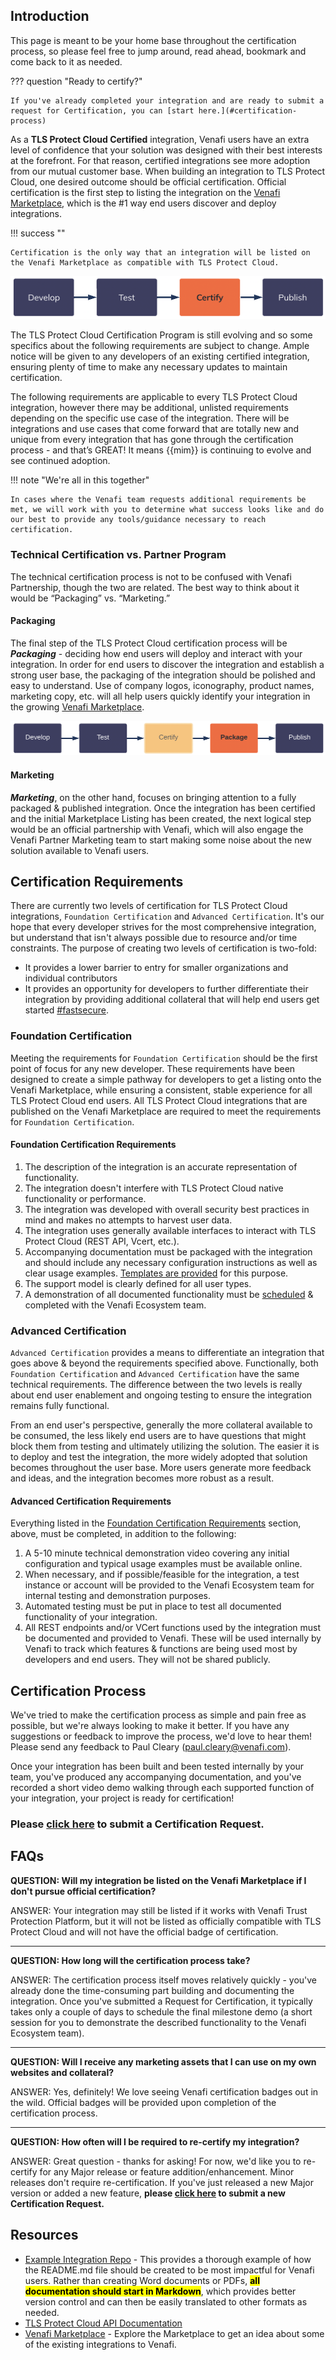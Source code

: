 ## **Introduction**

This page is meant to be your home base throughout the certification process, so please feel free to jump around, read ahead, bookmark and come back to it as needed. 

??? question "Ready to certify?"

    If you've already completed your integration and are ready to submit a request for Certification, you can [start here.](#certification-process)

As a **TLS Protect Cloud Certified** integration, Venafi users have an extra level of confidence that your solution was designed with their best interests at the forefront. For that reason, certified integrations see more adoption from our mutual customer base. When building an integration to TLS Protect Cloud, one desired outcome should be official certification. Official certification is the first step to listing the integration on the [Venafi Marketplace](https://marketplace.venafi.com), which is the #1 way end users discover and deploy integrations.  

!!! success ""

    Certification is the only way that an integration will be listed on the Venafi Marketplace as compatible with TLS Protect Cloud. 

![Certify](assets/images/certification/certify-chart.png)

The TLS Protect Cloud Certification Program is still evolving and so some specifics about the following requirements are subject to change. Ample notice will be given to any developers of an existing certified integration, ensuring plenty of time to make any necessary updates to maintain certification.

The following requirements are applicable to every TLS Protect Cloud integration, however there may be additional, unlisted requirements depending on the specific use case of the integration. There will be integrations and use cases that come forward that are totally new and unique from every integration that has gone through the certification process - and that’s GREAT! It means {{mim}} is continuing to evolve and see continued adoption.

!!! note "We're all in this together"

    In cases where the Venafi team requests additional requirements be met, we will work with you to determine what success looks like and do our best to provide any tools/guidance necessary to reach certification.

### **Technical Certification vs. Partner Program**

The technical certification process is not to be confused with Venafi Partnership, though the two are related. The best way to think about it would be “Packaging” vs. “Marketing.”

#### **Packaging**

The final step of the TLS Protect Cloud certification process will be ***Packaging*** - deciding how end users will deploy and interact with your integration. In order for end users to discover the integration and establish a strong user base, the packaging of the integration should be polished and easy to understand. Use of company logos, iconography, product names, marketing copy, etc. will all help users quickly identify your integration in the growing [Venafi Marketplace](https://marketplace.venafi.com). 

![Package](assets/images/certification/package-chart.png)

#### **Marketing**

***Marketing***, on the other hand, focuses on bringing attention to a fully packaged & published integration. Once the integration has been certified and the initial Marketplace Listing has been created, the next logical step would be an official partnership with Venafi, which will also engage the Venafi Partner Marketing team to start making some noise about the new solution available to Venafi users.

## **Certification Requirements**

There are currently two levels of certification for TLS Protect Cloud integrations, `Foundation Certification` and `Advanced Certification`. It's our hope that every developer strives for the most comprehensive integration, but understand that isn't always possible due to resource and/or time constraints. The purpose of creating two levels of certification is two-fold:

- It provides a lower barrier to entry for smaller organizations and individual contributors
- It provides an opportunity for developers to further differentiate their integration by providing additional collateral that will help end users get started [#fastsecure](https://www.venafi.com/blog/why-fastsecure-future-machine-identity-management).

### Foundation Certification

Meeting the requirements for `Foundation Certification` should be the first point of focus for any new developer. These requirements have been designed to create a simple pathway for developers to get a listing onto the Venafi Marketplace, while ensuring a consistent, stable experience for all TLS Protect Cloud end users.  All TLS Protect Cloud integrations that are published on the Venafi Marketplace are required to meet the requirements for `Foundation Certification`.

#### **Foundation Certification Requirements**

1. The description of the integration is an accurate representation of functionality.
2. The integration doesn't interfere with TLS Protect Cloud native functionality or performance.
3. The integration was developed with overall security best practices in mind and makes no attempts to harvest user data.
4. The integration uses generally available interfaces to interact with TLS Protect Cloud (REST API, Vcert, etc.).
5. Accompanying documentation must be packaged with the integration and should include any necessary configuration instructions as well as clear usage examples. [Templates are provided](https://coolsolutions.venafi.com/ecosystem/example-integration-repo) for this purpose.
6. The support model is clearly defined for all user types.
7. A demonstration of all documented functionality must be [scheduled](https://venafi-service-certification.paperform.co) & completed with the Venafi Ecosystem team. 


### Advanced Certification

`Advanced Certification` provides a means to differentiate an integration that goes above & beyond the requirements specified above. Functionally, both `Foundation Certification` and `Advanced Certification` have the same technical requirements. The difference between the two levels is really about end user enablement and ongoing testing to ensure the integration remains fully functional. 

From an end user's perspective, generally the more collateral available to be consumed, the less likely end users are to have questions that might block them from testing and ultimately utilizing the solution. The easier it is to deploy and test the integration, the more widely adopted that solution becomes throughout the user base. More users generate more feedback and ideas, and the integration becomes more robust as a result.

#### **Advanced Certification Requirements**

Everything listed in the [Foundation Certification Requirements](#tier-0-certification-requirements) section, above, must be completed, in addition to the following:

1. A 5-10 minute technical demonstration video covering any initial configuration and typical usage examples must be available online.
2. When necessary, and if possible/feasible for the integration, a test instance or account will be provided to the Venafi Ecosystem team for internal testing and demonstration purposes.
3. Automated testing must be put in place to test all documented functionality of your integration.
4. All REST endpoints and/or VCert functions used by the integration must be documented and provided to Venafi. These will be used internally by Venafi to track which features & functions are being used most by developers and end users. They will not be shared publicly.

## **Certification Process**

We've tried to make the certification process as simple and pain free as possible, but we're always looking to make it better. If you have any suggestions or feedback to improve the process, we'd love to hear them! Please send any feedback to Paul Cleary (paul.cleary@venafi.com).

Once your integration has been built and been tested internally by your team, you've produced any accompanying documentation, and you've recorded a short video demo walking through each supported function of your integration, your project is ready for certification!

### **Please [click here](https://venafi-service-certification-request.paperform.co) to submit a Certification Request.** 

## **FAQs**

**QUESTION: Will my integration be listed on the Venafi Marketplace if I don't pursue official certification?**

ANSWER: Your integration may still be listed if it works with Venafi Trust Protection Platform, but it will not be listed as officially compatible with TLS Protect Cloud and will not have the official badge of certification.

---

**QUESTION: How long will the certification process take?**

ANSWER: The certification process itself moves relatively quickly - you've already done the time-consuming part building and documenting the integration. Once you've submitted a Request for Certification, it typically takes only a couple of days to schedule the final milestone demo (a short session for you to demonstrate the described functionality to the Venafi Ecosystem team).

---

**QUESTION: Will I receive any marketing assets that I can use on my own websites and collateral?**

ANSWER: Yes, definitely! We love seeing Venafi certification badges out in the wild. Official badges will be provided upon completion of the certification process.  

---

**QUESTION: How often will I be required to re-certify my integration?**

ANSWER: Great question - thanks for asking! For now, we'd like you to re-certify for any Major release or feature addition/enhancement. Minor releases don't require re-certification. If you've just released a new Major version or added a new feature, **please [click here](https://venafi-service-certification-request.paperform.co) to submit a new Certification Request.** 

## **Resources**

- [Example Integration Repo](https://coolsolutions.venafi.com/ecosystem/example-integration-repo) - This provides a thorough example of how the README.md file should be created to be most impactful for Venafi users. Rather than creating Word documents or PDFs, <mark>**all documentation should start in Markdown**</mark>, which provides better version control and can then be easily translated to other formats as needed.
- [TLS Protect Cloud API Documentation](https://docs.venafi.cloud/api/c-cloud-api/)
- [Venafi Marketplace](https://marketplace.venafi.com) - Explore the Marketplace to get an idea about some of the existing integrations to Venafi. 
